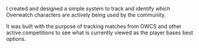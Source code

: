 I created and designed a simple system to track and identify which Overwatch characters are actively being used by the community.

It was built with the purpose of tracking matches from OWCS and other active competitions to see what is currently viewed as the player bases best options.
